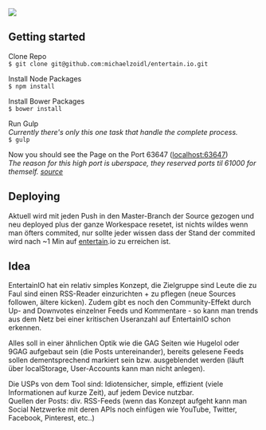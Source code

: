 <img src="http://mjz.io/1416r8m17.png"/>

## Getting started
Clone Repo<br>
`$ git clone git@github.com:michaelzoidl/entertain.io.git`

Install Node Packages<br>
`$ npm install`

Install Bower Packages<br>
`$ bower install`

Run Gulp<br>
*Currently there's only this one task that handle the complete process.*<br>
`$ gulp`

Now you should see the Page on the Port 63647 (<a href="http://localhost:63647" target="_blank">localhost:63647</a>)<br>
*The reason for this high port is uberspace, they reserved ports til 61000 for themself. <a href="https://wiki.uberspace.de/development:nodejs" target="_blank">source</a>*



## Deploying
Aktuell wird mit jeden Push in den Master-Branch der Source gezogen und neu deployed plus der ganze Workespace resetet, ist nichts wildes wenn man öfters commited, nur sollte jeder wissen dass der Stand der commited wird nach ~1 Min auf <a href="http://entertain.io">entertain</a>.io zu erreichen ist.



## Idea
EntertainIO hat ein relativ simples Konzept, die Zielgruppe sind Leute die zu Faul sind einen RSS-Reader einzurichten + zu pflegen (neue Sources followen, ältere kicken). Zudem gibt es noch den Community-Effekt durch Up- and Downvotes einzelner Feeds und Kommentare - so kann man trends aus dem Netz bei einer kritischen Useranzahl auf EntertainIO schon erkennen.

Alles soll in einer ähnlichen Optik wie die GAG Seiten wie Hugelol oder 9GAG aufgebaut sein (die Posts untereinander), bereits gelesene Feeds sollen dementsprechend markiert sein bzw. ausgeblendet werden (läuft über localStorage, User-Accounts kann man nicht anlegen).

Die USPs von dem Tool sind: Idiotensicher, simple, effizient (viele Informationen auf kurze Zeit), auf jedem Device nutzbar.<br>
Quellen der Posts: div. RSS-Feeds (wenn das Konzept aufgeht kann man Social Netzwerke mit deren APIs noch einfügen wie YouTube, Twitter, Facebook, Pinterest, etc..)
